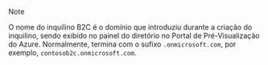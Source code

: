 > [!NOTE]
> O nome do inquilino B2C é o domínio que introduziu durante a criação do inquilino, sendo exibido no painel do diretório no Portal de Pré-Visualização do Azure.  Normalmente, termina com o sufixo `.onmicrosoft.com`, por exemplo, `contosob2c.onmicrosoft.com`.
> 
> 



<!--HONumber=Nov16_HO2-->


